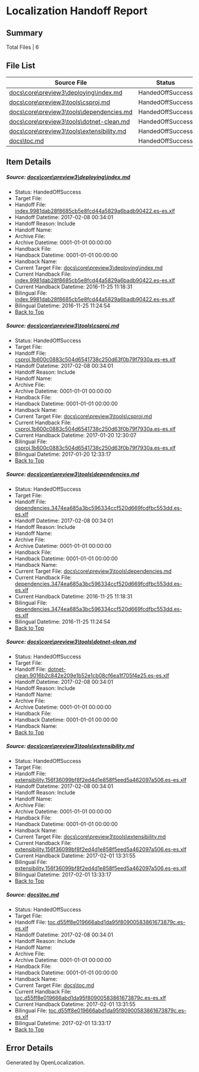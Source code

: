 # <a name='report-top'></a> Localization Handoff Report

## Summary
 Total Files | 6

## File List
 Source File | Status | Details 
 ----------- | ------ | ------- 
 [docs\core\preview3\deploying\index.md](https://github.com/dotnet/docs/blob/dd0178014749e66749e87e4c82c4979d1dd6ea1b/docs/core/preview3/deploying/index.md) | HandedOffSuccess | [Details](#0dff199f088d5d4276d3ce7671dcc338f0bd2af658)
 [docs\core\preview3\tools\csproj.md](https://github.com/dotnet/docs/blob/dd0178014749e66749e87e4c82c4979d1dd6ea1b/docs/core/preview3/tools/csproj.md) | HandedOffSuccess | [Details](#82d200fd44c6e5c1c756bf4aa1252e152de07f0059)
 [docs\core\preview3\tools\dependencies.md](https://github.com/dotnet/docs/blob/dd0178014749e66749e87e4c82c4979d1dd6ea1b/docs/core/preview3/tools/dependencies.md) | HandedOffSuccess | [Details](#c55c1b1249fc3e0d844dce82c520444944d8ceaa60)
 [docs\core\preview3\tools\dotnet-clean.md](https://github.com/dotnet/docs/blob/dd0178014749e66749e87e4c82c4979d1dd6ea1b/docs/core/preview3/tools/dotnet-clean.md) | HandedOffSuccess | [Details](#6b0f82e4413b55b934cdfc6fd82568e3a155df3062)
 [docs\core\preview3\tools\extensibility.md](https://github.com/dotnet/docs/blob/dd0178014749e66749e87e4c82c4979d1dd6ea1b/docs/core/preview3/tools/extensibility.md) | HandedOffSuccess | [Details](#e6f39f474fc743064390720c827cb5b0b903d77d76)
 [docs\toc.md](https://github.com/dotnet/docs/blob/dd0178014749e66749e87e4c82c4979d1dd6ea1b/docs/toc.md) | HandedOffSuccess | [Details](#dfd9bd2b6c148a5f9d4f776d1f76c76aa003bc4b3472)

## Item Details
##### <a name='0dff199f088d5d4276d3ce7671dcc338f0bd2af658'></a> Source: [docs\core\preview3\deploying\index.md](https://github.com/dotnet/docs/blob/dd0178014749e66749e87e4c82c4979d1dd6ea1b/docs/core/preview3/deploying/index.md)
* Status: HandedOffSuccess
* Target File: 
* Handoff File: [index.9981dab28f8685cb5e8fcd44a5829a6badb90422.es-es.xlf](https://github.com/dotnet/docs.handoff/blob/150761fc45b1212981da7e810585cd716f0b5f46/ol-handoff/dotnet/docs.es-es/master/dotnet-core/index.9981dab28f8685cb5e8fcd44a5829a6badb90422.es-es.xlf)
* Handoff Datetime: 2017-02-08 00:34:01
* Handoff Reason: Include
* Handoff Name: 
* Archive File: 
* Archive Datetime: 0001-01-01 00:00:00
* Handback File: 
* Handback Datetime: 0001-01-01 00:00:00
* Handback Name: 
* Current Target File: [docs\core\preview3\deploying\index.md](https://github.com/dotnet/docs.es-es/blob/f355f86e84922197c78a037d151bdb2c0682123a/docs/core/preview3/deploying/index.md)
* Current Handback File: [index.9981dab28f8685cb5e8fcd44a5829a6badb90422.es-es.xlf](https://github.com/dotnet/docs.handback/blob/d6f1a6c66a2ee5fe20e7fc95c512eff2169586d0/ol-handback/dotnet/docs.es-es/master/ht-p1/index.9981dab28f8685cb5e8fcd44a5829a6badb90422.es-es.xlf)
* Current Handback Datetime: 2016-11-25 11:18:31
* Bilingual File: [index.9981dab28f8685cb5e8fcd44a5829a6badb90422.es-es.xlf](https://github.com/dotnet/docs.handback/blob/d6f1a6c66a2ee5fe20e7fc95c512eff2169586d0/ol-handback/dotnet/docs.es-es/master/ht-p1/index.9981dab28f8685cb5e8fcd44a5829a6badb90422.es-es.xlf)
* Bilingual Datetime: 2016-11-25 11:24:54
* [Back to Top](#report-top)

##### <a name='82d200fd44c6e5c1c756bf4aa1252e152de07f0059'></a> Source: [docs\core\preview3\tools\csproj.md](https://github.com/dotnet/docs/blob/dd0178014749e66749e87e4c82c4979d1dd6ea1b/docs/core/preview3/tools/csproj.md)
* Status: HandedOffSuccess
* Target File: 
* Handoff File: [csproj.1b600c0883c504d6541738c250d63f0b79f7930a.es-es.xlf](https://github.com/dotnet/docs.handoff/blob/150761fc45b1212981da7e810585cd716f0b5f46/ol-handoff/dotnet/docs.es-es/master/dotnet-core/csproj.1b600c0883c504d6541738c250d63f0b79f7930a.es-es.xlf)
* Handoff Datetime: 2017-02-08 00:34:01
* Handoff Reason: Include
* Handoff Name: 
* Archive File: 
* Archive Datetime: 0001-01-01 00:00:00
* Handback File: 
* Handback Datetime: 0001-01-01 00:00:00
* Handback Name: 
* Current Target File: [docs\core\preview3\tools\csproj.md](https://github.com/dotnet/docs.es-es/blob/e3e31f937338e50c7c98afd5e1b150ae24faff06/docs/core/preview3/tools/csproj.md)
* Current Handback File: [csproj.1b600c0883c504d6541738c250d63f0b79f7930a.es-es.xlf](https://github.com/dotnet/docs.handback/blob/86df91b4ab67112886440b3fcf2f0b9af54d9810/ol-handback/dotnet/docs.es-es/master/dotnet-core/csproj.1b600c0883c504d6541738c250d63f0b79f7930a.es-es.xlf)
* Current Handback Datetime: 2017-01-20 12:30:07
* Bilingual File: [csproj.1b600c0883c504d6541738c250d63f0b79f7930a.es-es.xlf](https://github.com/dotnet/docs.handback/blob/86df91b4ab67112886440b3fcf2f0b9af54d9810/ol-handback/dotnet/docs.es-es/master/dotnet-core/csproj.1b600c0883c504d6541738c250d63f0b79f7930a.es-es.xlf)
* Bilingual Datetime: 2017-01-20 12:33:17
* [Back to Top](#report-top)

##### <a name='c55c1b1249fc3e0d844dce82c520444944d8ceaa60'></a> Source: [docs\core\preview3\tools\dependencies.md](https://github.com/dotnet/docs/blob/dd0178014749e66749e87e4c82c4979d1dd6ea1b/docs/core/preview3/tools/dependencies.md)
* Status: HandedOffSuccess
* Target File: 
* Handoff File: [dependencies.3474ea685a3bc596334ccf520d669fcdfbc553dd.es-es.xlf](https://github.com/dotnet/docs.handoff/blob/150761fc45b1212981da7e810585cd716f0b5f46/ol-handoff/dotnet/docs.es-es/master/dotnet-core/dependencies.3474ea685a3bc596334ccf520d669fcdfbc553dd.es-es.xlf)
* Handoff Datetime: 2017-02-08 00:34:01
* Handoff Reason: Include
* Handoff Name: 
* Archive File: 
* Archive Datetime: 0001-01-01 00:00:00
* Handback File: 
* Handback Datetime: 0001-01-01 00:00:00
* Handback Name: 
* Current Target File: [docs\core\preview3\tools\dependencies.md](https://github.com/dotnet/docs.es-es/blob/f355f86e84922197c78a037d151bdb2c0682123a/docs/core/preview3/tools/dependencies.md)
* Current Handback File: [dependencies.3474ea685a3bc596334ccf520d669fcdfbc553dd.es-es.xlf](https://github.com/dotnet/docs.handback/blob/d6f1a6c66a2ee5fe20e7fc95c512eff2169586d0/ol-handback/dotnet/docs.es-es/master/ht-p1/dependencies.3474ea685a3bc596334ccf520d669fcdfbc553dd.es-es.xlf)
* Current Handback Datetime: 2016-11-25 11:18:31
* Bilingual File: [dependencies.3474ea685a3bc596334ccf520d669fcdfbc553dd.es-es.xlf](https://github.com/dotnet/docs.handback/blob/d6f1a6c66a2ee5fe20e7fc95c512eff2169586d0/ol-handback/dotnet/docs.es-es/master/ht-p1/dependencies.3474ea685a3bc596334ccf520d669fcdfbc553dd.es-es.xlf)
* Bilingual Datetime: 2016-11-25 11:24:54
* [Back to Top](#report-top)

##### <a name='6b0f82e4413b55b934cdfc6fd82568e3a155df3062'></a> Source: [docs\core\preview3\tools\dotnet-clean.md](https://github.com/dotnet/docs/blob/dd0178014749e66749e87e4c82c4979d1dd6ea1b/docs/core/preview3/tools/dotnet-clean.md)
* Status: HandedOffSuccess
* Target File: 
* Handoff File: [dotnet-clean.9016b2c842e209e1b52e1cb08cf6ea1f705f4e25.es-es.xlf](https://github.com/dotnet/docs.handoff/blob/150761fc45b1212981da7e810585cd716f0b5f46/ol-handoff/dotnet/docs.es-es/master/dotnet-core/dotnet-clean.9016b2c842e209e1b52e1cb08cf6ea1f705f4e25.es-es.xlf)
* Handoff Datetime: 2017-02-08 00:34:01
* Handoff Reason: Include
* Handoff Name: 
* Archive File: 
* Archive Datetime: 0001-01-01 00:00:00
* Handback File: 
* Handback Datetime: 0001-01-01 00:00:00
* Handback Name: 
* [Back to Top](#report-top)

##### <a name='e6f39f474fc743064390720c827cb5b0b903d77d76'></a> Source: [docs\core\preview3\tools\extensibility.md](https://github.com/dotnet/docs/blob/dd0178014749e66749e87e4c82c4979d1dd6ea1b/docs/core/preview3/tools/extensibility.md)
* Status: HandedOffSuccess
* Target File: 
* Handoff File: [extensibility.156f36099bf8f2ed4d1e858f5eed5a462097a506.es-es.xlf](https://github.com/dotnet/docs.handoff/blob/150761fc45b1212981da7e810585cd716f0b5f46/ol-handoff/dotnet/docs.es-es/master/dotnet-core/extensibility.156f36099bf8f2ed4d1e858f5eed5a462097a506.es-es.xlf)
* Handoff Datetime: 2017-02-08 00:34:01
* Handoff Reason: Include
* Handoff Name: 
* Archive File: 
* Archive Datetime: 0001-01-01 00:00:00
* Handback File: 
* Handback Datetime: 0001-01-01 00:00:00
* Handback Name: 
* Current Target File: [docs\core\preview3\tools\extensibility.md](https://github.com/dotnet/docs.es-es/blob/89898c7d229159e61635ce4112d853acdfb4d752/docs/core/preview3/tools/extensibility.md)
* Current Handback File: [extensibility.156f36099bf8f2ed4d1e858f5eed5a462097a506.es-es.xlf](https://github.com/dotnet/docs.handback/blob/c841b81d95800dad6a6b54cd36ddcdcae05ddd76/ol-handback/dotnet/docs.es-es/master/dotnet-core/extensibility.156f36099bf8f2ed4d1e858f5eed5a462097a506.es-es.xlf)
* Current Handback Datetime: 2017-02-01 13:31:55
* Bilingual File: [extensibility.156f36099bf8f2ed4d1e858f5eed5a462097a506.es-es.xlf](https://github.com/dotnet/docs.handback/blob/c841b81d95800dad6a6b54cd36ddcdcae05ddd76/ol-handback/dotnet/docs.es-es/master/dotnet-core/extensibility.156f36099bf8f2ed4d1e858f5eed5a462097a506.es-es.xlf)
* Bilingual Datetime: 2017-02-01 13:33:17
* [Back to Top](#report-top)

##### <a name='dfd9bd2b6c148a5f9d4f776d1f76c76aa003bc4b3472'></a> Source: [docs\toc.md](https://github.com/dotnet/docs/blob/dd0178014749e66749e87e4c82c4979d1dd6ea1b/docs/toc.md)
* Status: HandedOffSuccess
* Target File: 
* Handoff File: [toc.d55ff8e019666abd1da95f80900583861673879c.es-es.xlf](https://github.com/dotnet/docs.handoff/blob/150761fc45b1212981da7e810585cd716f0b5f46/ol-handoff/dotnet/docs.es-es/master/dotnet-core/toc.d55ff8e019666abd1da95f80900583861673879c.es-es.xlf)
* Handoff Datetime: 2017-02-08 00:34:01
* Handoff Reason: Include
* Handoff Name: 
* Archive File: 
* Archive Datetime: 0001-01-01 00:00:00
* Handback File: 
* Handback Datetime: 0001-01-01 00:00:00
* Handback Name: 
* Current Target File: [docs\toc.md](https://github.com/dotnet/docs.es-es/blob/89898c7d229159e61635ce4112d853acdfb4d752/docs/toc.md)
* Current Handback File: [toc.d55ff8e019666abd1da95f80900583861673879c.es-es.xlf](https://github.com/dotnet/docs.handback/blob/c841b81d95800dad6a6b54cd36ddcdcae05ddd76/ol-handback/dotnet/docs.es-es/master/dotnet-core/toc.d55ff8e019666abd1da95f80900583861673879c.es-es.xlf)
* Current Handback Datetime: 2017-02-01 13:31:55
* Bilingual File: [toc.d55ff8e019666abd1da95f80900583861673879c.es-es.xlf](https://github.com/dotnet/docs.handback/blob/c841b81d95800dad6a6b54cd36ddcdcae05ddd76/ol-handback/dotnet/docs.es-es/master/dotnet-core/toc.d55ff8e019666abd1da95f80900583861673879c.es-es.xlf)
* Bilingual Datetime: 2017-02-01 13:33:17
* [Back to Top](#report-top)


## Error Details

Generated by OpenLocalization.
